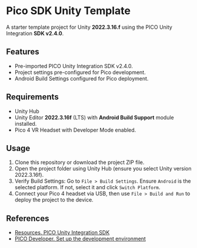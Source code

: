 # Pico SDK Unity Template

A starter template project for Unity **2022.3.16.f**
using the PICO Unity Integration **SDK v2.4.0**.

## Features

* Pre-imported PICO Unity Integration SDK v2.4.0.
* Project settings pre-configured for Pico development.
* Android Build Settings configured for Pico deployment.

## Requirements

* Unity Hub
* Unity Editor **2022.3.16f** (LTS)
with **Android Build Support** module installed.
* Pico 4 VR Headset with Developer Mode enabled.

## Usage

1. Clone this repository or download the project ZIP file.
2. Open the project folder using Unity Hub
(ensure you select Unity version 2022.3.16f).
3. Verify Build Settings: Go to `File > Build Settings`.
Ensure `Android` is the selected platform.
If not, select it and click `Switch Platform`.
4. Connect your Pico 4 headset via USB,
then use `File > Build and Run` to deploy the project to the device.

## References

* [Resources. PICO Unity Integration SDK][1]
* [PICO Developer. Set up the development environment][2]

[1]:https://developer-global.pico-interactive.com/resources/
[2]:https://developer.picoxr.com/document/unity/set-up-the-development-environment/
